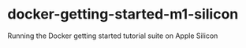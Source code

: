 # docker-getting-started-m1-silicon
Running the Docker getting started tutorial suite on Apple Silicon
